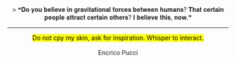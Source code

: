 </div> <div align="center">
> ❝𝐃𝐨 𝐲𝐨𝐮 𝐛𝐞𝐥𝐢𝐞𝐯𝐞 𝐢𝐧 𝐠𝐫𝐚𝐯𝐢𝐭𝐚𝐭𝐢𝐨𝐧𝐚𝐥 𝐟𝐨𝐫𝐜𝐞𝐬 𝐛𝐞𝐭𝐰𝐞𝐞𝐧 𝐡𝐮𝐦𝐚𝐧𝐬? 𝐓𝐡𝐚𝐭 𝐜𝐞𝐫𝐭𝐚𝐢𝐧 𝐩𝐞𝐨𝐩𝐥𝐞 𝐚𝐭𝐭𝐫𝐚𝐜𝐭 𝐜𝐞𝐫𝐭𝐚𝐢𝐧 𝐨𝐭𝐡𝐞𝐫𝐬? 𝐈 𝐛𝐞𝐥𝐢𝐞𝐯𝐞 𝐭𝐡𝐢𝐬, 𝐧𝐨𝐰.❞
</div> <div align="center"><hr>
</div> <div align="center"> <mark>Do not cpy my skin, ask for inspiration. Whisper to interact.</mark>
</div> <div align="center">   ⠀⠀
</div> <div align="center"> Encrico Pucci 
</div> <div align="center">   ⠀⠀
